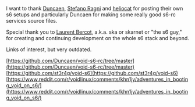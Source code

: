 I want to thank [Duncaen](https://github.com/Duncaen), [Stefano Ragni](https://github.com/st3r4g) and [heliocat](https://www.reddit.com/user/cathexis08/) for posting their own s6 setups and particularly Duncaen for making some really good s6-rc services source files.

Special thank you to [Laurent Bercot](https://skarnet.org/), a.k.a. ska or skarnet or "the s6 guy," for creating and continuing development on the whole s6 stack and beyond.

Links of interest, but very outdated.

[https://github.com/Duncaen/void-s6-rc/tree/master](https://github.com/Duncaen/void-s6-rc/tree/master)
[https://github.com/st3r4g/void-s6](https://github.com/st3r4g/void-s6)
[https://www.reddit.com/r/voidlinux/comments/khn1jy/adventures_in_booting_void_on_s6/](https://www.reddit.com/r/voidlinux/comments/khn1jy/adventures_in_booting_void_on_s6/)
